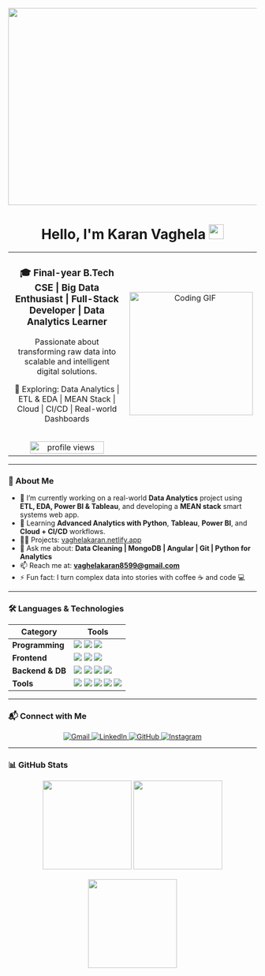 <p align="center">
  <a href="https://rishavchanda.io">
    <img src="https://media2.giphy.com/media/v1.Y2lkPTc5MGI3NjExMTE1bTc0OXowamMweWJ6aWJnNTZxNThpNGs3emVncXk3dzkxNXIxNCZlcD12MV9pbnRlcm5hbF9naWZfYnlfaWQmY3Q9Zw/f3iwJFOVOwuy7K6FFw/giphy.gif" width="1000px"height="400px"/>
  </a>
</p>


<h1 align="center">
  Hello, I'm Karan Vaghela <img src="https://media.giphy.com/media/hvRJCLFzcasrR4ia7z/giphy.gif" width="30px"/>
</h1>

<!-- Centered 2-column layout -->
<div align="center">
<table>
  <tr>
    <!-- Left Side -->
    <td width="60%" align="center" valign="top">
      <h3>🎓 Final-year B.Tech CSE | Big Data Enthusiast | Full-Stack Developer | Data Analytics Learner</h3>
      <p> Passionate about transforming raw data into scalable and intelligent digital solutions.</p>
      <p>🚀 Exploring: Data Analytics | ETL & EDA | MEAN Stack | Cloud | CI/CD | Real-world Dashboards</p>
      <br>
      <img src="https://komarev.com/ghpvc/?username=karanvaghela07&label=Profile%20views&color=0e75b6&style=flat-square" alt="profile views" width="150" height="25"/>
      <br>
    </td>
    <!-- Right Side (GIF) -->
    <td width="40%" align="center" >
      <img src="https://cdn.dribbble.com/users/1162077/screenshots/3848914/programmer.gif" width="250" alt="Coding GIF"/>
    </td>
  </tr>
</table>
</div>

---

### 🚀 About Me

- 🔭 I’m currently working on a real-world **Data Analytics** project using **ETL, EDA, Power BI & Tableau**, and developing a **MEAN stack** smart systems web app.
- 🌱 Learning **Advanced Analytics with Python**, **Tableau**, **Power BI**, and **Cloud + CI/CD** workflows.
- 👨‍💻 Projects: [vaghelakaran.netlify.app](https://vaghelakaran.netlify.app)
- 💬 Ask me about: **Data Cleaning | MongoDB | Angular | Git | Python for Analytics**
- 📫 Reach me at: **vaghelakaran8599@gmail.com**
- ⚡ Fun fact: I turn complex data into stories  with coffee ☕ and code 💻

---

### 🛠️ Languages & Technologies

<div align="center">

<table>
  <thead>
    <tr>
      <th>Category</th>
      <th>Tools</th>
    </tr>
  </thead>
  <tbody>
    <tr>
      <td><strong>Programming</strong></td>
      <td><img src="https://img.shields.io/badge/Python-3776AB?style=flat&logo=python&logoColor=white"/>
          <img src="https://img.shields.io/badge/Java-007396?style=flat&logo=java&logoColor=white"/>
          <img src="https://img.shields.io/badge/JavaScript-F7DF1E?style=flat&logo=javascript&logoColor=black"/></td>
    </tr>
    <tr>
      <td><strong>Frontend</strong></td>
      <td><img src="https://img.shields.io/badge/HTML5-E34F26?style=flat&logo=html5&logoColor=white"/>
          <img src="https://img.shields.io/badge/CSS3-1572B6?style=flat&logo=css3&logoColor=white"/>
          <img src="https://img.shields.io/badge/Angular-DD0031?style=flat&logo=angular&logoColor=white"/></td>
    </tr>
    <tr>
      <td><strong>Backend & DB</strong></td>
      <td><img src="https://img.shields.io/badge/Node.js-339933?style=flat&logo=node.js&logoColor=white"/>
          <img src="https://img.shields.io/badge/Express.js-000000?style=flat&logo=express&logoColor=white"/>
          <img src="https://img.shields.io/badge/MongoDB-4EA94B?style=flat&logo=mongodb&logoColor=white"/>
          <img src="https://img.shields.io/badge/MySQL-4479A1?style=flat&logo=mysql&logoColor=white"/></td>
    </tr>
    <tr>
      <td><strong>Tools</strong></td>
      <td><img src="https://img.shields.io/badge/Git-F05032?style=flat&logo=git&logoColor=white"/>
          <img src="https://img.shields.io/badge/GitHub-181717?style=flat&logo=github&logoColor=white"/>
          <img src="https://img.shields.io/badge/VS%20Code-007ACC?style=flat&logo=visualstudiocode&logoColor=white"/>
          <img src="https://img.shields.io/badge/Power%20BI-F2C811?style=flat&logo=powerbi&logoColor=black"/>
          <img src="https://img.shields.io/badge/Tableau-E97627?style=flat&logo=tableau&logoColor=white"/></td>
    </tr>
  </tbody>
</table>

</div>

---

### 📬 Connect with Me

<p align="center">
  <a href="mailto:vaghelakaran8599@gmail.com" target="_blank">
    <img alt="Gmail" src="https://img.shields.io/badge/Gmail-D14836?style=for-the-badge&logo=gmail&logoColor=white"/>
  </a>
  <a href="https://linkedin.com/in/karanvaghela07" target="_blank">
    <img alt="LinkedIn" src="https://img.shields.io/badge/LinkedIn-0A66C2?style=for-the-badge&logo=linkedin&logoColor=white"/>
  </a>
  <a href="https://github.com/karanvaghela07" target="_blank">
    <img alt="GitHub" src="https://img.shields.io/badge/GitHub-181717?style=for-the-badge&logo=github&logoColor=white"/>
  </a>
  <a href="https://instagram.com/karanvaghela.07" target="_blank">
    <img alt="Instagram" src="https://img.shields.io/badge/Instagram-E4405F?style=for-the-badge&logo=instagram&logoColor=white"/>
  </a>
</p>

---

### 📊 GitHub Stats

<div align="center">
  <img src="https://github-readme-stats.vercel.app/api?username=karanvaghela07&show_icons=true&theme=radical" height="180"/>
  <img src="https://github-readme-stats.vercel.app/api/top-langs/?username=karanvaghela07&layout=compact&theme=radical" height="180"/>
  <br><br>
  <img src="https://streak-stats.demolab.com?user=karanvaghela07&theme=radical" height="180"/>
</div>
